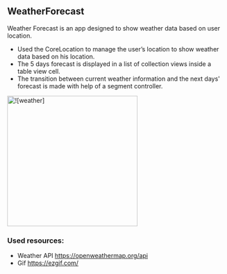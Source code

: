 ## WeatherForecast

Weather Forecast is an app designed to show weather data based on user location.
- Used the CoreLocation to manage the user’s location to show weather data based on his location.
- The 5 days forecast is displayed in a list of collection views inside a table view cell.
- The transition between current weather information and the next days' forecast is made with help of a segment controller.

<img width="300" alt="![weather]" src="https://user-images.githubusercontent.com/55087937/99382454-e11ac700-28cc-11eb-9f26-9a93f8aabe11.gif">

### Used resources:
- Weather API https://openweathermap.org/api
- Gif https://ezgif.com/
